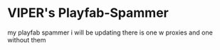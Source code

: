 # VIPER's Playfab-Spammer
 my playfab spammer i will be updating there is one w proxies and one without them
